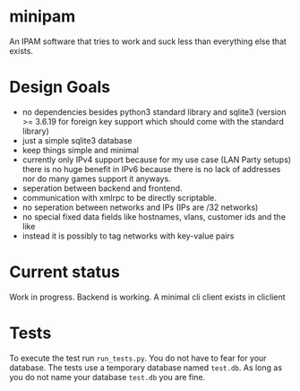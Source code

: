 # minipam
An IPAM software that tries to work and suck less than everything else that exists.

# Design Goals

- no dependencies besides python3 standard library and sqlite3 (version >= 3.6.19 for foreign key support which should come with the standard library)
- just a simple sqlite3 database
- keep things simple and minimal
- currently only IPv4 support because for my use case (LAN Party setups) there
  is no huge benefit in IPv6 because there is no lack of addresses nor do many
  games support it anyways.
- seperation between backend and frontend.
- communication with xmlrpc to be directly scriptable.
- no seperation between networks and IPs (IPs are /32 networks)
- no special fixed data fields like hostnames, vlans, customer ids and the like
- instead it is possibly to tag networks with key-value pairs

# Current status

Work in progress. Backend is working. A minimal cli client exists in cliclient

# Tests

To execute the test run `run_tests.py`. You do not have to fear for your database.
The tests use a temporary database named `test.db`.
As long as you do not name your database `test.db` you are fine.
